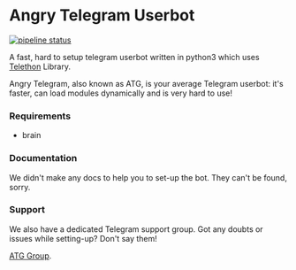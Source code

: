 # Angry Telegram Userbot
[![pipeline status](https://gitlab.com/es3n1n/angry-telegram/badges/master/pipeline.svg)](https://gitlab.com/es3n1n/angry-telegram/-/commits/master)

A fast, hard to setup telegram userbot written in python3 which uses [Telethon](https://github.com/LonamiWebs/Telethon/ "Pyrogram") Library.

Angry Telegram, also known as ATG, is your average Telegram userbot: it's faster, can load modules dynamically and is very hard to use!

### Requirements
- brain

### Documentation
We didn't make any docs to help you to set-up the bot.
They can't be found, sorry.

### Support
We also have a dedicated Telegram support group. Got any doubts or issues while setting-up? Don't say them!

[ATG Group](https://t.me/angrytelegram "Telegram").
